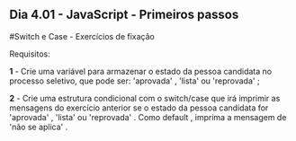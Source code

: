 ## Dia 4.01 - JavaScript - Primeiros passos

#Switch e Case - Exercícios de fixação

Requisitos:

**1** - Crie uma variável para armazenar o estado da pessoa candidata no processo seletivo, que pode ser: 'aprovada' , 'lista' ou 'reprovada' ;

**2** - Crie uma estrutura condicional com o switch/case que irá imprimir as mensagens do exercício anterior se o estado da pessoa candidata for 'aprovada' , 'lista' ou 'reprovada' . Como default , imprima a mensagem de 'não se aplica' .

